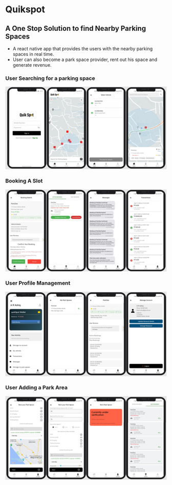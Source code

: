 # Quikspot

## A One Stop Solution to find Nearby Parking Spaces
- A react native app that provides the users with the nearby parking spaces in real time.
- User can also become a park space provider, rent out his space and generate revenue.

### User Searching for a parking space
<img src="src/assets/images/screenshots/RESULT_1.png" alt="image" width="800"/>

### Booking A Slot
<img src="src/assets/images/screenshots/RESULT_2.png" alt="Logo" width="800"/>


### User Profile Management
<img src="src/assets/images/screenshots/RESULT_3.png" alt="Logo" width="800"/>


### User Adding a Park Area
<img src="src/assets/images/screenshots/RESULT_4.png" alt="Logo" width="800"/>
